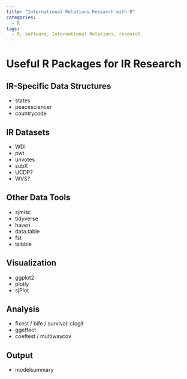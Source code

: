 ```yaml
---
title: "International Relations Research with R"
categories:
  - R
tags:
  - R, software, International Relations, research
---
```


# Useful R Packages for IR Research

## IR-Specific Data Structures

- states
- peacesciencer
- countrycode

## IR Datasets

- WDI
- pwt
- unvotes
- subX
- UCDP?
- WVS?

## Other Data Tools

- sjmisc
- tidyverse
- haven
- data.table
- fst
- tsibble

## Visualization

- ggplot2
- plotly
- sjPlot

## Analysis

- fixest / bife / survival::clogit
- ggeffect
- coeftest / multiwaycov

## Output

- modelsummary